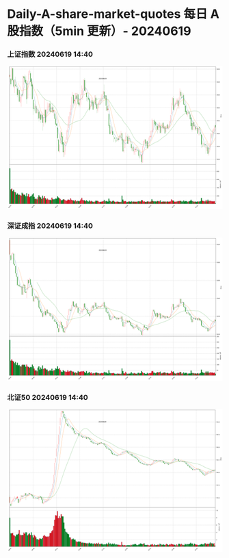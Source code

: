 
# Daily-A-share-market-quotes 每日 A 股指数（5min 更新）- 20240619

### 上证指数 20240619 14:40
![](./fig/2024/6/20240619-sh000001.png)

### 深证成指 20240619 14:40
![](./fig/2024/6/20240619-sz399001.png)

### 北证50 20240619 14:40
![](./fig/2024/6/20240619-bj899050.png)
